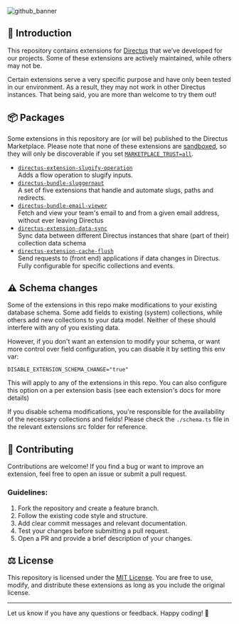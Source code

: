 ![github_banner](https://github.com/user-attachments/assets/641fecad-0b75-4fbb-9d53-22ffb0d819a8)

## 👋 Introduction
This repository contains extensions for [Directus](https://directus.io) that we’ve developed for our projects. Some of these extensions are actively maintained, while others may not be.  

Certain extensions serve a very specific purpose and have only been tested in our environment. As a result, they may not work in other Directus instances. That being said, you are more than welcome to try them out! 

## 📦 Packages
Some extensions in this repository are (or will be) published to the Directus Marketplace. Please note that none of these extensions are [sandboxed](https://docs.directus.io/extensions/sandbox/introduction.html), so they will only be discoverable if you set [`MARKETPLACE_TRUST=all`](https://directus.io/docs/configuration/extensions#marketplace).

- [`directus-extension-slugify-operation`](https://github.com/onderwijsin/directus-extensions/blob/main/packages/directus-extension-slugify-operation)   
  Adds a flow operation to slugify inputs.
- [`directus-bundle-sluggernaut`](https://github.com/onderwijsin/directus-extensions/blob/main/packages/directus-bundle-sluggernaut)  
  A set of five extensions that handle and automate slugs, paths and redirects.
- [`directus-bundle-email-viewer`](https://github.com/onderwijsin/directus-extensions/tree/main/packages/directus-bundle-email-viewer)   
  Fetch and view your team's email to and from a given email address, without ever leaving Directus
- [`directus-extension-data-sync`](https://github.com/onderwijsin/directus-extensions/tree/main/packages/directus-extension-data-sync)   
  Sync data between different Directus instances that share (part of their) collection data schema
- [`directus-extension-cache-flush`](https://github.com/onderwijsin/directus-extensions/tree/main/packages/directus-extension-cache-flush)   
  Send requests to (front end) applications if data changes in Directus. Fully configurable for specific collections and events.

## ⚠️ Schema changes
Some of the extensions in this repo make modifications to your existing database schema. Some add fields to existing (system) collections, while others add new collections to your data model. Neither of these should interfere with any of you existing data.

However, if you don't want an extension to modify your schema, or want more control over field configuration, you can disable it by setting this env var:

`DISABLE_EXTENSION_SCHEMA_CHANGE="true"`

This will apply to any of the extensions in this repo. You can also configure this option on a per extension basis (see each extension's docs for more details)

If you disable schema modifications, you're responsible for the availability of the necessary collections and fields! Please check the `./schema.ts` file in the relevant extensions src folder for reference.

## 🤝 Contributing
Contributions are welcome! If you find a bug or want to improve an extension, feel free to open an issue or submit a pull request.  

### Guidelines:
1. Fork the repository and create a feature branch.
2. Follow the existing code style and structure.
3. Add clear commit messages and relevant documentation.
4. Test your changes before submitting a pull request.
5. Open a PR and provide a brief description of your changes.

## ⚖️ License
This repository is licensed under the [MIT License](LICENSE). You are free to use, modify, and distribute these extensions as long as you include the original license.

---

Let us know if you have any questions or feedback. Happy coding! 🚀
